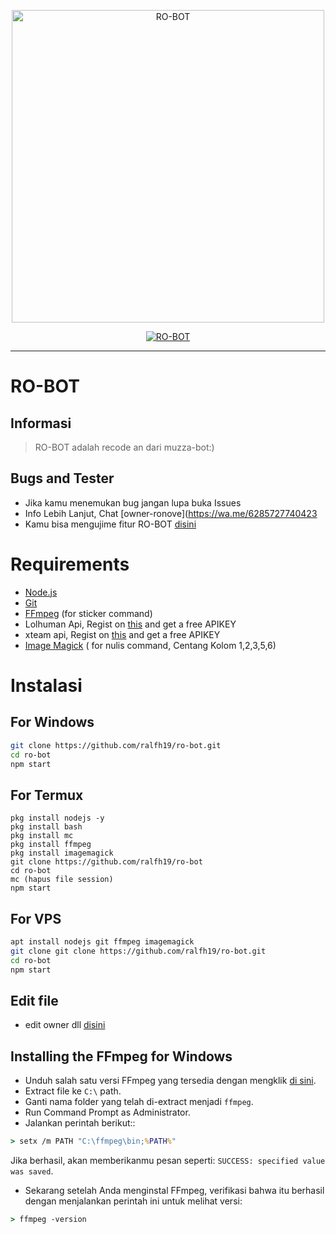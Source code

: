 <p align="center">
<img src="https://i.postimg.cc/FR0j97j5/image.jpg" alt="RO-BOT" width="500"/>


</p>
<p align="center">
<a href="#"><img title="RO-BOT" src="https://img.shields.io/badge/RO-BOT -blue?colorA=%23ff0000&colorB=%23017e40&style=for-the-badge"></a>
</p>
<p align="center">

---

# RO-BOT
## Informasi
> RO-BOT adalah recode an dari muzza-bot:)
>
>

## Bugs and Tester
* Jika kamu menemukan bug jangan lupa buka Issues
* Info Lebih Lanjut, Chat [owner-ronove](https://wa.me/6285727740423
* Kamu bisa mengujime fitur RO-BOT [disini](https://wa.me/6285727740423?text=.menu)

# Requirements
* [Node.js](https://nodejs.org/en/)
* [Git](https://git-scm.com/downloads)
* [FFmpeg](https://github.com/BtbN/FFmpeg-Builds/releases/download/autobuild-2020-12-08-13-03/ffmpeg-n4.3.1-26-gca55240b8c-win64-gpl-4.3.zip) (for sticker command)
* Lolhuman Api, Regist on [this](https://api.lolhuman.xyz/register) and get a free APIKEY
* xteam api, Regist on [this](https://justaqul.xyz/auth/registration) and get a free APIKEY
* [Image Magick](https://imagemagick.org/script/download.php) ( for nulis command, Centang Kolom 1,2,3,5,6)

# Instalasi
## For Windows
```bash
git clone https://github.com/ralfh19/ro-bot.git
cd ro-bot
npm start
```
## For Termux
```
pkg install nodejs -y
pkg install bash
pkg install mc
pkg install ffmpeg
pkg install imagemagick
git clone https://github.com/ralfh19/ro-bot
cd ro-bot
mc (hapus file session)
npm start
```
>

## For VPS
```bash
apt install nodejs git ffmpeg imagemagick
git clone git clone https://github.com/ralfh19/ro-bot.git
cd ro-bot
npm start
```

## Edit file
- edit owner dll [disini](https://github.com/ralfh19/ro-bot/blob/main/Farid.js/#L52)


## Installing the FFmpeg for Windows
* Unduh salah satu versi FFmpeg yang tersedia dengan mengklik [di sini](https://www.gyan.dev/ffmpeg/builds/).
* Extract file ke `C:\` path.
* Ganti nama folder yang telah di-extract menjadi `ffmpeg`.
* Run Command Prompt as Administrator.
* Jalankan perintah berikut::
```cmd
> setx /m PATH "C:\ffmpeg\bin;%PATH%"
```
Jika berhasil, akan memberikanmu pesan seperti: `SUCCESS: specified value was saved`.
* Sekarang setelah Anda menginstal FFmpeg, verifikasi bahwa itu berhasil dengan menjalankan perintah ini untuk melihat versi:
```cmd
> ffmpeg -version
```
